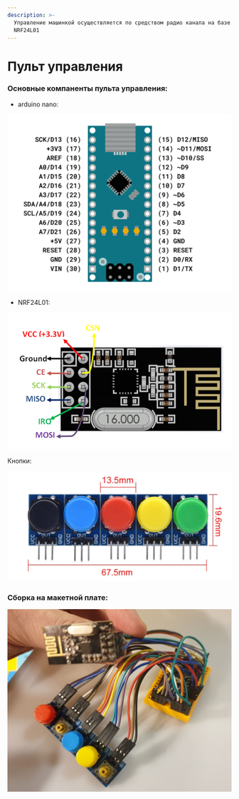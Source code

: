 ```yaml
---
description: >-
  Управление машинкой осуществляется по средством радио канала на базе модуля
  NRF24L01
---
```


# Пульт управления

### Основные компаненты пульта управления:

* arduino nano:  

![](.gitbook/assets/arduino-nano-pinout.png)

* NRF24L01:  

![](.gitbook/assets/nrf24l01-pinout.png)

Кнопки:  

![](.gitbook/assets/buttons.png)

### Сборка на макетной плате:

 

![](.gitbook/assets/maketnaya-sborka.jpg)

